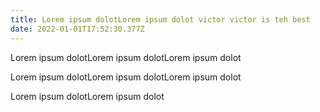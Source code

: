 ```yaml
---
title: Lorem ipsum dolotLorem ipsum dolot victor victor is teh best
date: 2022-01-01T17:52:30.377Z
---
```

Lorem ipsum dolotLorem ipsum dolotLorem ipsum dolot

Lorem ipsum dolotLorem ipsum dolotLorem ipsum dolot

Lorem ipsum dolotLorem ipsum dolot